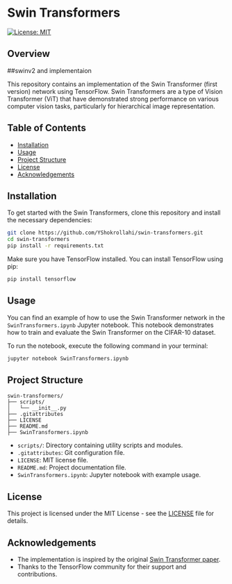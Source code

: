 
# Swin Transformers

[![License: MIT](https://img.shields.io/badge/License-MIT-yellow.svg)](https://opensource.org/licenses/MIT)

## Overview
##swinv2 and implementaion

This repository contains an implementation of the Swin Transformer (first version) network using TensorFlow. Swin Transformers are a type of Vision Transformer (ViT) that have demonstrated strong performance on various computer vision tasks, particularly for hierarchical image representation.

## Table of Contents

- [Installation](#installation)
- [Usage](#usage)
- [Project Structure](#project-structure)
- [License](#license)
- [Acknowledgements](#acknowledgements)

## Installation

To get started with the Swin Transformers, clone this repository and install the necessary dependencies:

```bash
git clone https://github.com/YShokrollahi/swin-transformers.git
cd swin-transformers
pip install -r requirements.txt
```

Make sure you have TensorFlow installed. You can install TensorFlow using pip:

```bash
pip install tensorflow
```

## Usage

You can find an example of how to use the Swin Transformer network in the `SwinTransformers.ipynb` Jupyter notebook. This notebook demonstrates how to train and evaluate the Swin Transformer on the CIFAR-10 dataset.

To run the notebook, execute the following command in your terminal:

```bash
jupyter notebook SwinTransformers.ipynb
```

## Project Structure

```
swin-transformers/
├── scripts/
│   └── __init__.py
├── .gitattributes
├── LICENSE
├── README.md
├── SwinTransformers.ipynb
```

- `scripts/`: Directory containing utility scripts and modules.
- `.gitattributes`: Git configuration file.
- `LICENSE`: MIT license file.
- `README.md`: Project documentation file.
- `SwinTransformers.ipynb`: Jupyter notebook with example usage.

## License

This project is licensed under the MIT License - see the [LICENSE](LICENSE) file for details.

## Acknowledgements

- The implementation is inspired by the original [Swin Transformer paper](https://arxiv.org/abs/2103.14030).
- Thanks to the TensorFlow community for their support and contributions.
